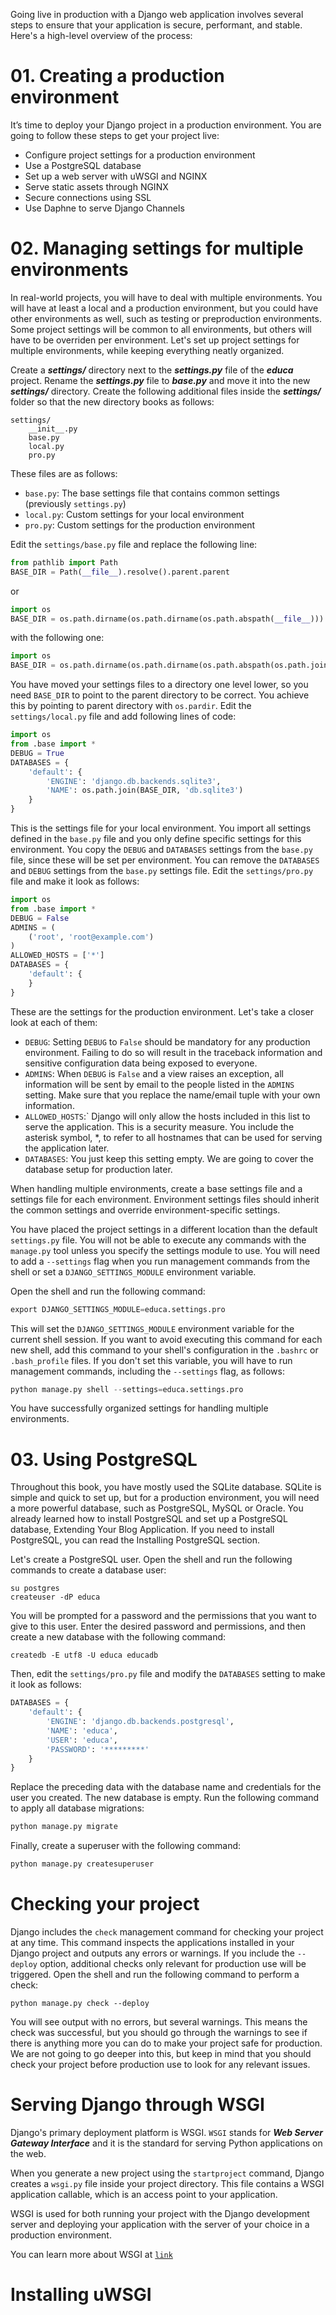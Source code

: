 Going live in production with a Django web application involves several steps to ensure that your application is secure, performant, and stable. Here's a high-level overview of the process:

# 01. Creating a production environment
It’s time to deploy your Django project in a production environment. You are going to follow these steps to get your project live:
- Configure project settings for a production environment
- Use a PostgreSQL database
- Set up a web server with uWSGI and NGINX
- Serve static assets through NGINX
- Secure connections using SSL
- Use Daphne to serve Django Channels

# 02. Managing settings for multiple environments
In real-world projects, you will have to deal with multiple environments. You will have at least a local and  a production environment, but you could have other environments as well, such as testing or preproduction environments. Some project settings will be common to all environments, but others will have to be overriden per environment. Let's set up project settings for multiple environments, while keeping everything neatly organized.

Create a ***settings/*** directory next to the ***settings.py*** file of the ***educa*** project. Rename the ***settings.py*** file to ***base.py*** and move it into the new ***settings/*** directory. Create the following additional files inside the ***settings/*** folder so that the new directory books as follows:
```
settings/
    __init__.py
    base.py
    local.py
    pro.py
```
These files are as follows:
- `base.py`: The base settings file that contains common settings (previously `settings.py`)
- `local.py`: Custom settings for your local environment
- `pro.py`: Custom settings for the production environment

Edit the `settings/base.py` file and replace the following line:
```python
from pathlib import Path
BASE_DIR = Path(__file__).resolve().parent.parent
```
or
```python
import os
BASE_DIR = os.path.dirname(os.path.dirname(os.path.abspath(__file__)))
```
with the following one:
```python
import os
BASE_DIR = os.path.dirname(os.path.dirname(os.path.abspath(os.path.join(__file__,os.pardir))))
```
You have moved your settings files to a directory one level lower, so you need `BASE_DIR` to point to the parent directory to be correct. You achieve this by pointing to parent directory with `os.pardir`.
Edit the `settings/local.py` file and add following lines of code:
```python
import os
from .base import *
DEBUG = True
DATABASES = {
    'default': {
        'ENGINE': 'django.db.backends.sqlite3',
        'NAME': os.path.join(BASE_DIR, 'db.sqlite3')
    }
}
```
This is the settings file for your local environment. You import all settings defined in the `base.py` file and you only define specific settings for this environment. You copy the `DEBUG` and `DATABASES` settings from the `base.py` file, since these will be set per environment. You can remove the `DATABASES` and `DEBUG` settings from the `base.py` settings file.
Edit the `settings/pro.py` file and make it look as follows:
```python
import os
from .base import *
DEBUG = False
ADMINS = (
    ('root', 'root@example.com')
)
ALLOWED_HOSTS = ['*']
DATABASES = {
    'default': {
    }
}
```
These are the settings for the production environment. Let's take a closer look at each of them:
- `DEBUG`: Setting `DEBUG` to `False` should be mandatory for any production environment. Failing to do so will result in the traceback information and sensitive configuration data being exposed to everyone.
- `ADMINS`: When `DEBUG` is `False` and a view raises an exception, all information will be sent by email to the people listed in the `ADMINS` setting. Make sure that you replace the name/email tuple with your own information.
- `ALLOWED_HOSTS`:` Django will only allow the hosts included in this list to serve the application. This is a security measure. You include the asterisk symbol, *, to refer to all hostnames that can be used for serving the application later.
- `DATABASES`: You just keep this setting empty. We are going to cover the database setup for production later.

When handling multiple environments, create a base settings file and a settings file for each environment. Environment settings files should inherit the common settings and override environment-specific settings.

You have placed the project settings in a different location than the default `settings.py` file. You will not be able to execute any commands with the `manage.py` tool unless you specify the settings module to use. You will need to add a `--settings` flag when you run management commands from the shell or set a `DJANGO_SETTINGS_MODULE` environment variable.

Open the shell and run the following command:
```python
export DJANGO_SETTINGS_MODULE=educa.settings.pro
```

This will set the `DJANGO_SETTINGS_MODULE` environment variable for the current shell session. If you want to avoid executing this command for each new shell, add this command to your shell's configuration in the `.bashrc` or `.bash_profile` files. If you don't set this variable, you will have to run management commands, including the `--settings` flag, as follows:
```python
python manage.py shell --settings=educa.settings.pro
```

You have successfully organized settings for handling multiple environments.

# 03. Using PostgreSQL

Throughout this book, you have mostly used the SQLite database. SQLite is simple and quick to set up, but for a production environment, you will need a more powerful database, such as PostgreSQL, MySQL or Oracle. You already learned how to install PostgreSQL and set up a PostgreSQL database, Extending Your Blog Application. If you need to install PostgreSQL, you can read the Installing PostgreSQL section.

Let's create a PostgreSQL user. Open the shell and run the following commands to create a database user:
```shell
su postgres
createuser -dP educa
```
You will be prompted for a password and the permissions that you want to give to this user. Enter the desired password and permissions, and then create a new database with the following command:
```shell
createdb -E utf8 -U educa educadb
```
Then, edit the `settings/pro.py` file and modify the `DATABASES` setting to make it look as follows:
```python
DATABASES = {
    'default': {
        'ENGINE': 'django.db.backends.postgresql',
        'NAME': 'educa',
        'USER': 'educa',
        'PASSWORD': '*********'
    }
}
```
Replace the preceding data with the database name and credentials for the user you created. The new database is empty. Run the following command to apply all database migrations:
```python
python manage.py migrate
```
Finally, create a superuser with the following command:
```python
python manage.py createsuperuser
```
# Checking your project
Django includes the `check` management command for checking your project at any time. This command inspects the applications installed in your Django project and outputs any errors or warnings. If you include the `--deploy` option, additional checks only relevant for production use will be triggered. Open the shell and run the following command to perform a check:
```shell
python manage.py check --deploy
```
You will see output with no errors, but several warnings. This means the check was successful, but you should go through the warnings to see if there is anything more you can do to make your project safe for production. We are not going to go deeper into this, but keep in mind that you should check your project before production use to look for any relevant issues.

# Serving Django through WSGI
Django's primary deployment platform is WSGI. `WSGI` stands for ***Web Server Gateway Interface*** and it is the standard for serving Python applications on the web.

When you generate a new project using the `startproject` command, Django creates a `wsgi.py` file inside your project directory. This file contains a WSGI application callable, which is an access point to your application.

WSGI is used for both running your project with the Django development server and deploying your application with the server of your choice in a production environment.

You can learn more about WSGI at [`link`](https://wsgi.readthedocs.io/en/latest/)

# Installing uWSGI
